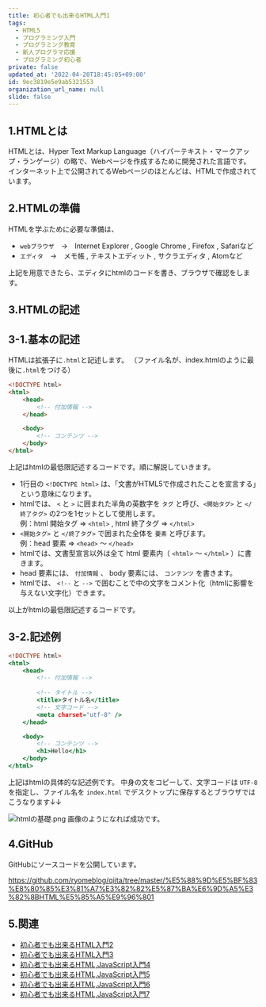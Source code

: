 ```yaml
---
title: 初心者でも出来るHTML入門1
tags:
  - HTML5
  - プログラミング入門
  - プログラミング教育
  - 新人プログラマ応援
  - プログラミング初心者
private: false
updated_at: '2022-04-20T18:45:05+09:00'
id: 9ec3819e5e9ab5321553
organization_url_name: null
slide: false
---
```

## 1.HTMLとは
HTMLとは、Hyper Text Markup Language（ハイパーテキスト・マークアップ・ランゲージ）の略で、Webページを作成するために開発された言語です。
インターネット上で公開されてるWebページのほとんどは、HTMLで作成されています。

## 2.HTMLの準備
HTMLを学ぶために必要な準備は、

- `webブラウザ`　→　Internet Explorer , Google Chrome , Firefox , Safariなど
- `エディタ`　→　メモ帳 , テキストエディット , サクラエディタ , Atomなど

上記を用意できたら、エディタにhtmlのコードを書き、ブラウザで確認をします。

## 3.HTMLの記述
## 3-1.基本の記述
HTMLは拡張子に`.html`と記述します。
（ファイル名が、index.htmlのように最後に`.html`をつける）

```html
<!DOCTYPE html>
<html>
    <head>
        <!-- 付加情報 -->
    </head>

    <body>
        <!-- コンテンツ -->
    </body>
</html>
```

上記はhtmlの最低限記述するコードです。順に解説していきます。

- 1行目の `<!DOCTYPE html>` は、「文書がHTML5で作成されたことを宣言する」という意味になります。
- htmlでは、 `<` と `>` に囲まれた半角の英数字を `タグ` と呼び、`<開始タグ>` と `</終了タグ>` の2つを1セットとして使用します。<br/>
例：html 開始タグ ⇒ `<html>` , html 終了タグ ⇒ `</html>`
-  `<開始タグ>` と `</終了タグ>` で囲まれた全体を `要素` と呼びます。<br/>
例：head 要素 ⇒ `<head>` ～ `</head>`
- htmlでは、文書型宣言以外は全て html 要素内（ `<html>` ～ `</html>` ）に書きます。
- head 要素には、 `付加情報` 、 body 要素には、 `コンテンツ` を書きます。
- htmlでは、 `<!--` と `-->` で囲むことで中の文字をコメント化（htmlに影響を与えない文字化）できます。

以上がhtmlの最低限記述するコードです。

## 3-2.記述例

```html:index.html
<!DOCTYPE html>
<html>
    <head>
        <!-- 付加情報 -->
        
        <!-- タイトル -->
        <title>タイトル名</title>
        <!-- 文字コード -->
        <meta charset="utf-8" />
    </head>

    <body>
        <!-- コンテンツ -->
        <h1>Hello</h1>
    </body>
</html>
```
上記はhtmlの具体的な記述例です。
中身の文をコピーして、文字コードは `UTF-8` を指定し、ファイル名を `index.html` でデスクトップに保存するとブラウザではこうなります↓↓

![htmlの基礎.png](https://qiita-image-store.s3.ap-northeast-1.amazonaws.com/0/449867/881b3fdb-99e1-1dfc-53d3-f2c9ff86917b.png)
画像のようになれば成功です。

## 4.GitHub
GitHubにソースコードを公開しています。

https://github.com/ryomeblog/qiita/tree/master/%E5%88%9D%E5%BF%83%E8%80%85%E3%81%A7%E3%82%82%E5%87%BA%E6%9D%A5%E3%82%8BHTML%E5%85%A5%E9%96%801


## 5.関連
- [初心者でも出来るHTML入門2](https://qiita.com/ryome/items/4e19c19d3166a01bc0fc)
- [初心者でも出来るHTML入門3](https://qiita.com/ryome/items/72408fb260d1576fcb25)
- [初心者でも出来るHTML,JavaScript入門4](https://qiita.com/ryome/items/152ebca06eda9fe05b39)
- [初心者でも出来るHTML,JavaScript入門5](https://qiita.com/ryome/items/c5e7716ff58bbced5173)
- [初心者でも出来るHTML,JavaScript入門6](https://qiita.com/ryome/items/4a75d5d3df0c6355accd)
- [初心者でも出来るHTML,JavaScript入門7](https://qiita.com/ryome/items/6d58c666a4b296e8cc02)

